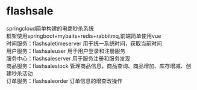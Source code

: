 # flashsale
springcloud简单构建的电商秒杀系统<br>
框架使用springboot+mybaits+redis+rabbitmq,前端简单使用vue<br>
时间服务：flashsaletimeserver 用于统一系统时间，获取当前时间<br>
用户服务：flashsaleuser 用于用户登录和注册服务<br>
服务中心：flashsaleserver 用于服务注册和服务发现<br>
商品服务：flashsalestock 管理商品信息，商品查询、商品增加、库存增减、创建秒杀活动 <br>
订单服务：flashsaleorder 订单信息的增查改操作<br>
